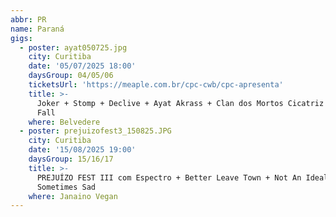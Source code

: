 ```yaml
---
abbr: PR
name: Paraná
gigs:
  - poster: ayat050725.jpg
    city: Curitiba
    date: '05/07/2025 18:00'
    daysGroup: 04/05/06
    ticketsUrl: 'https://meaple.com.br/cpc-cwb/cpc-apresenta'
    title: >-
      Joker + Stomp + Declive + Ayat Akrass + Clan dos Mortos Cicatriz + Your
      Fall
    where: Belvedere
  - poster: prejuizofest3_150825.JPG
    city: Curitiba
    date: '15/08/2025 19:00'
    daysGroup: 15/16/17
    title: >-
      PREJUÍZO FEST III com Espectro + Better Leave Town + Not An Ideal Boy +
      Sometimes Sad
    where: Janaino Vegan
---
```


